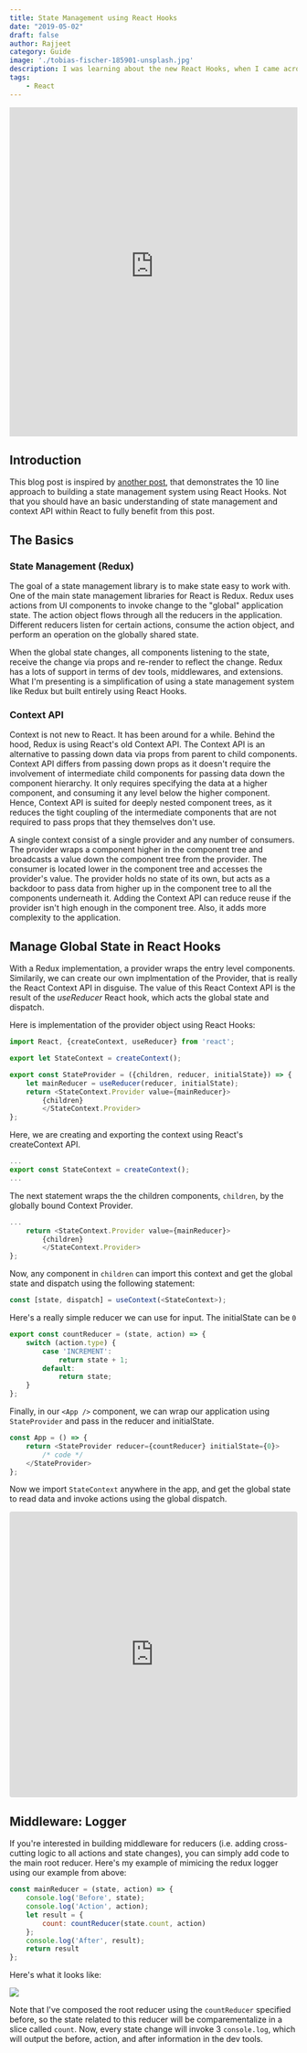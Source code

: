 ```yaml
---
title: State Management using React Hooks 
date: "2019-05-02"
draft: false
author: Rajjeet
category: Guide
image: './tobias-fischer-185901-unsplash.jpg'
description: I was learning about the new React Hooks, when I came across a blog post that claims to build state management, like Redux, using React Hooks. I decided to try it out and found it surprisingly simple and effective.
tags:
    - React  
---
```


<iframe style="width:100%;height:60vmin;@media (max-width: 350px) {height:250px};background-color:white;" src="https://www.youtube-nocookie.com/embed/f37cS7DjYV8" frameborder="0" allow="accelerometer; autoplay; encrypted-media; gyroscope; picture-in-picture" allowfullscreen></iframe>

## Introduction
This blog post is inspired by 
<a href="https://medium.com/simply/state-management-with-react-hooks-and-context-api-at-10-lines-of-code-baf6be8302c" 
target="_blank">another post</a>, that demonstrates the 10 line approach to building a state management system using React Hooks. 
Not that you should have an basic understanding of state management and context API within React to fully benefit from this post. 

## The Basics
### State Management (Redux)
The goal of a state management library is to make state easy to work with.
One of the main state management libraries for React is Redux. 
Redux uses actions from UI components to invoke change to the "global" application state. 
The action object flows through all the reducers in the application.
Different reducers listen for certain actions, consume the action object, and perform an operation on the globally shared state. 

When the global state changes, all components listening to the state, receive the change via props and re-render to reflect the change. 
Redux has a lots of support in terms of dev tools, middlewares, and extensions.
What I'm presenting is a simplification of using a state management system like  Redux but built entirely using React Hooks. 

### Context API
Context is not new to React. 
It has been around for a while. 
Behind the hood, Redux is using React's old Context API. 
The Context API is an alternative to passing down data via props from parent to child components. 
Context API differs from passing down props as it doesn't require the involvement of intermediate child components for passing data down the component hierarchy. 
It only requires specifying the data at a higher component, and consuming it any level below the higher component. 
Hence, Context API is suited for deeply nested component trees, as it reduces the tight coupling of the intermediate components that are not required to pass props that they themselves don't use.  

A single context consist of a single provider and any number of consumers. 
The provider wraps a component higher in the component tree and broadcasts a value down the component tree from the provider. 
The consumer is located lower in the component tree and accesses the provider's value. 
The provider holds no state of its own, but acts as a backdoor to pass data from higher up in the component tree to all the components underneath it. 
Adding the Context API can reduce reuse if the provider isn't high enough in the component tree. Also, it adds more complexity to the application. 

## Manage Global State in React Hooks
With a Redux implementation, a provider wraps the entry level components. Similarily, we can create our own implmentation of the Provider, that is really the React Context API in disguise. The value of this React Context API is the result of the *useReducer* React hook, which acts the global state and dispatch. 

Here is implementation of the provider object using React Hooks:

```javascript
import React, {createContext, useReducer} from 'react';

export let StateContext = createContext();

export const StateProvider = ({children, reducer, initialState}) => {
    let mainReducer = useReducer(reducer, initialState);
    return <StateContext.Provider value={mainReducer}>
        {children}
        </StateContext.Provider>
};
```
Here, we are creating and exporting the context using React's createContext API. 

```javascript
...
export const StateContext = createContext();
...
```

The next statement wraps the the children components, ```children```, by the globally bound Context Provider. 

```javascript
...
    return <StateContext.Provider value={mainReducer}>
        {children}
        </StateContext.Provider>
};
```

Now, any component in ```children``` can import this context and get the global state and dispatch using the following statement: 
```javascript
const [state, dispatch] = useContext(<StateContext>);
```
Here's a really simple reducer we can use for input. The initialState can be ```0```
```javascript
export const countReducer = (state, action) => {
    switch (action.type) {
        case 'INCREMENT':
            return state + 1;
        default:
            return state;
    }
};
```
Finally, in our ```<App />``` component, we can wrap our application using ```StateProvider``` and pass in the reducer and initialState. 

```javascript
const App = () => {
    return <StateProvider reducer={countReducer} initialState={0}>
	    /* code */
    </StateProvider>
};
```
Now we import ```StateContext``` anywhere in the app, and get the global state to read data and invoke actions using the global dispatch.

<iframe src="https://codesandbox.io/embed/z377nwk433?fontsize=14&module=%2Fsrc%2FStateProvider.js" title="z377nwk433" style="width:100%; height:500px; border:0; border-radius: 4px; overflow:hidden;" sandbox="allow-modals allow-forms allow-popups allow-scripts allow-same-origin"></iframe>

## Middleware: Logger
If you're interested in building middleware for reducers (i.e. adding cross-cutting logic to all actions and state changes), you can simply add code to the main root reducer. Here's my example of mimicing the redux logger using our example from above:
```javascript
const mainReducer = (state, action) => {
    console.log('Before', state);
    console.log('Action', action);
    let result = {
        count: countReducer(state.count, action)
    };
    console.log('After', result);
    return result
};
```
Here's what it looks like:

![](ghetto-redux-logger.png)

Note that I've composed the root reducer using the ```countReducer``` specified before, so the state related to this reducer will be comparementalize in a slice called ```count```. Now, every state change will invoke 3 ```console.log```, which will output the before, action, and after information in the dev tools.
